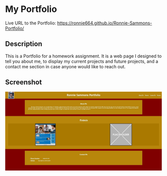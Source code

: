 # My Portfolio
Live URL to the Portfolio: https://ronnie664.github.io/Ronnie-Sammons-Portfolio/

## Description
This is a Portfolio for a homework assignment. It is a web page I designed to tell you about me, to display my current projects and future projects, and a contact me section in case anyone would like to reach out. 

## Screenshot

![](./assets/images/Capture.JPG)

